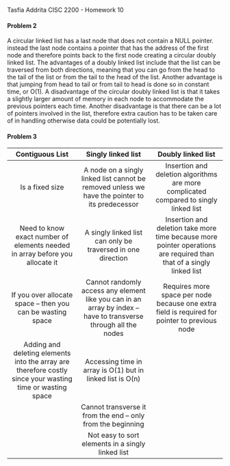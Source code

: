 Tasfia Addrita
CISC 2200 - Homework 10

#### Problem 2

A circular linked list has a last node that does not contain a NULL pointer. instead the last node contains a pointer that has the address of the first node and therefore points back to the first node creating a circular doubly linked list. The advantages of a doubly linked list include that the list can be traversed from both directions, meaning that you can go from the head to the tail of the list or from the tail to the head of the list. Another advantage is that jumping from head to tail or from tail to head is done so in constant time, or O(1). A disadvantage of the circular doubly linked list is that it takes a slightly larger amount of memory in each node to accommodate the previous pointers each time. Another disadvantage is that there can be a lot of pointers involved in the list, therefore extra caution has to be taken care of in handling otherwise data could be potentially lost.

#### Problem 3

|                       Contiguous List                        |                      Singly linked list                      |                      Doubly linked list                      |
| :----------------------------------------------------------: | :----------------------------------------------------------: | :----------------------------------------------------------: |
|                       Is a fixed size                        | A node on a singly linked list cannot be removed unless we have the pointer to its predecessor | Insertion and deletion algorithms are more complicated compared to singly linked list |
| Need to know exact number of elements needed in array before you allocate it | A singly linked list can only be traversed in one direction  | Insertion and deletion take more time because more pointer operations are required than that of a singly linked list |
|  If you over allocate space – then you can be wasting space  | Cannot randomly access any element like you can in an array by index – have to transverse through all the nodes | Requires more space per node because one extra field is required for pointer to previous node |
| Adding and deleting elements into the array are therefore costly since your wasting time or wasting space |  Accessing time in array is O(1) but in linked list is O(n)  |                                                              |
|                                                              | Cannot transverse it from the end – only from the beginning  |                                                              |
|                                                              |      Not easy to sort elements in a singly linked list       |                                                              |
